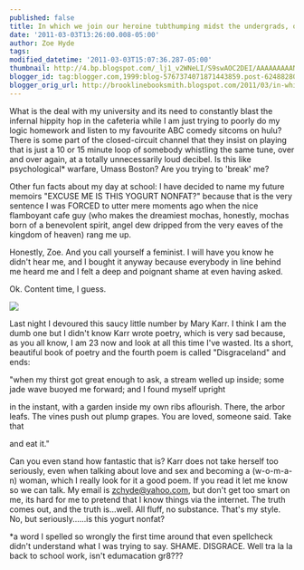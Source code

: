 ```yaml
---
published: false
title: In which we join our heroine tubthumping midst the undergrads, or whatnot
date: '2011-03-03T13:26:00.008-05:00'
author: Zoe Hyde
tags:
modified_datetime: '2011-03-03T15:07:36.287-05:00'
thumbnail: http://4.bp.blogspot.com/_lj1_v2WNeLI/S9swAOC2DEI/AAAAAAAAANk/Ktj2vfE0zIs/s72-c/41XG9AHHEYL-1._SL500_AA300_.jpg
blogger_id: tag:blogger.com,1999:blog-5767374071871443859.post-6248828050205465522
blogger_orig_url: http://brooklinebooksmith.blogspot.com/2011/03/in-which-we-join-our-heroine.html
---
```

What is the deal with my university and its need to constantly blast the infernal hippity hop in the cafeteria while I am just trying to poorly do my logic homework and listen to my favourite ABC comedy sitcoms on hulu? There is some part of the closed-circuit channel that they insist on playing that is just a 10 or 15 minute loop of somebody whistling the same tune, over and over again, at a totally unnecessarily loud decibel. Is this like psychological* warfare, Umass Boston? Are you trying to 'break' me?

Other fun facts about my day at school: I have decided to name my future memoirs "EXCUSE ME IS THIS YOGURT NONFAT?" because that is the very sentence I was FORCED to utter mere moments ago when the nice flamboyant cafe guy (who makes the dreamiest mochas, honestly, mochas born of a benevolent spirit, angel dew dripped from the very eaves of the kingdom of heaven) rang me up.

Honestly, Zoe. And you call yourself a feminist. I will have you know he didn't hear me, and I bought it anyway because everybody in line behind me heard me and I felt a deep and poignant shame at even having asked.

Ok. Content time, I guess.

![](http://4.bp.blogspot.com/_lj1_v2WNeLI/S9swAOC2DEI/AAAAAAAAANk/Ktj2vfE0zIs/s1600/41XG9AHHEYL-1._SL500_AA300_.jpg)

Last night I devoured this saucy little number by Mary Karr. I think I am the dumb one but I didn't know Karr wrote poetry, which is very sad because, as you all know, I am 23 now and look at all this time I've wasted. Its a short, beautiful book of poetry and the fourth poem is called "Disgraceland" and ends:

"when my thirst got great enough
to ask, a stream welled up inside;
some jade wave buoyed me forward;
and I found myself upright

in the instant, with a garden
inside my own ribs aflourish. There, the arbor leafs.
The vines push out plump grapes.
You are loved, someone said. Take that

and eat it."

Can you even stand how fantastic that is? Karr does not take herself too seriously, even when talking about love and sex and becoming a (w-o-m-a-n) woman, which I really look for it a good poem. If you read it let me know so we can talk. My email is zchyde@yahoo.com, but don't get too smart on me, its hard for me to pretend that I know things via the internet. The truth comes out, and the truth is...well. All fluff, no substance. That's my style. No, but seriously......is this yogurt nonfat?

*a word I spelled so wrongly the first time around that even spellcheck didn't understand what I was trying to say. SHAME. DISGRACE. Well tra la la back to school work, isn't edumacation gr8???
